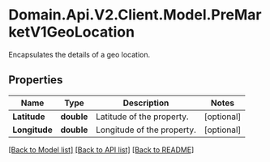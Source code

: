 # Domain.Api.V2.Client.Model.PreMarketV1GeoLocation
Encapsulates the details of a geo location.
## Properties

Name | Type | Description | Notes
------------ | ------------- | ------------- | -------------
**Latitude** | **double** | Latitude of the property. | [optional] 
**Longitude** | **double** | Longitude of the property. | [optional] 

[[Back to Model list]](../README.md#documentation-for-models) [[Back to API list]](../README.md#documentation-for-api-endpoints) [[Back to README]](../README.md)

